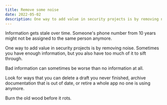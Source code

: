```yaml
---
title: Remove some noise
date: 2022-05-02
description: One way to add value in security projects is by removing noise. 
---
```


Information gets stale over time. Someone's phone number from 10 years might not be assigned to the same person anymore. 

One way to add value in security projects is by removing noise. 
Sometimes you have enough information, but you also have too much of it to sift through. 

Bad information can sometimes be worse than no information at all.

Look for ways that you can delete a draft you never finished, archive documentation that is out of date, or retire a whole app no one is using anymore. 

Burn the old wood before it rots.
